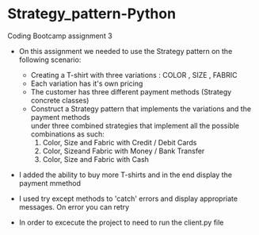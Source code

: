 # Strategy_pattern-Python
Coding Bootcamp assignment 3

* On this assignment we needed to use the Strategy pattern on the following scenario:
  
  - Creating a T-shirt with three variations : COLOR , SIZE , FABRIC
  - Each variation has it's own pricing
  - The customer has three different payment methods (Strategy concrete classes)
  - Construct a Strategy  pattern  that  implements  the  variations  and  the  payment methods  
     under  three combined strategies  that  implement  all  the  possible combinations as such:
       1. Color, Size and Fabric with Credit / Debit Cards
       2. Color, Sizeand Fabric with Money / Bank Transfer
       3. Color, Size and Fabric with Cash

* I added the ability to buy more T-shirts and in the end display the payment mmethod 
* I used try except methods to 'catch' errors and display appropriate messages. On error
    you can retry

* In order to excecute the project to need to run the client.py file
